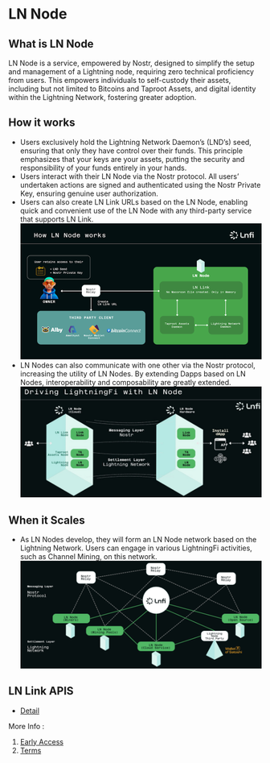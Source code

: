 # LN Node
## What is LN Node
LN Node is a service, empowered by Nostr, designed to simplify the setup and management of a Lightning node, requiring zero technical proficiency from users. This empowers individuals to self-custody their assets, including but not limited to Bitcoins and Taproot Assets, and digital identity within the Lightning Network, fostering greater adoption.

## How it works
- Users exclusively hold the Lightning Network Daemon’s (LND’s) seed, ensuring that only they have control over their funds. This principle emphasizes that your keys are your assets, putting the security and responsibility of your funds entirely in your hands.
- Users interact with their LN Node via the Nostr protocol. All users’ undertaken actions are signed and authenticated using the Nostr Private Key, ensuring genuine user authorization.
- Users can also create LN Link URLs based on the LN Node, enabling quick and convenient use of the LN Node with any third-party service that supports LN Link.
![image](./images/How_LN_Node_works.png)
- LN Nodes can also communicate with one other via the Nostr protocol, increasing the utility of LN Nodes. By extending Dapps based on LN Nodes, interoperability and composability are greatly extended.
![image](./images/LN_Node.png)

## When it Scales
- As LN Nodes develop, they will form an LN Node network based on the Lightning Network. Users can engage in various LightningFi activities, such as Channel Mining, on this network.
![image](./images/LNNode_Network.png)

## LN Link APIS
- [Detail](./LNLink/README.md)

More Info : 
1. [Early Access](https://docs.lnfi.network/ln-node/user-guide)
2. [Terms](https://docs.lnfi.network/terms)